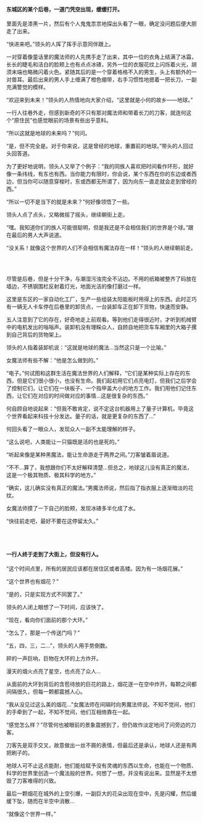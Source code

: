 #### 东城区的某个后巷，一道门凭空出现，缓缓打开。

里面先是漆黑一片，然后有个人鬼鬼祟祟地探出头看了一眼，确定没问题后便大胆走了出来。

“快进来吧。”领头的人挥了挥手示意同伴跟上。

一对穿着像童话里的魔法师的人先携手走了出来，其中一位的衣角上结满了冰霜，长长的睫毛和洁白的脸颊上也有点点冰碴，另外一位的衣服花纹上闪烁着火光，胡须末端也略微闪着火色。紧随其后的是一个穿着格格不入的男生，头上有额外的一对兽耳。最后出来的男人手上缠满了橙色绷带，右手习惯性地摁着一把长刀，一副充满警觉的模样。

“欢迎来到未来！”领头的人热情地向大家介绍，“这里就是小何的故乡——地球。”

一行人往巷外走，但感到新奇的不只有那对魔法师和带着长刀的刀客，就连何这个“原住民”也感觉眼前的场景有些出乎意料。

“所以这就是地球的未来吗？”何问。

“是，但不完全是。对于你来说，这是曾经的地球，重置前的地球。”带头的人回过头回答道。

为了更好地说明，领头人又举了个例子：“我的同族人喜欢把时间看作环形，就好像一条纬线，有东也有西。当你能力有限时，你会说，某个东西在你的东边或者西边，但当你可以随意穿梭时，东或西都无所谓了，因为向东一直走就会走到曾经的西。”

“所以一切不是当下的就是未来？”何好像领悟了一些。

领头人点了点头，又略微摇了摇头，继续朝街上走。

“嘿。我知道你们的族人可能很聪明，但是我还是不会相信我们的世界是个球。”跟在最后的男人大声说道。

“没关系！就像这个世界的人们不会相信有魔法存在一样！”领头的人继续朝前走。

<br><br>

尽管是后巷，但是十分干净，与潮湿污浊完全不沾边。不用的纸箱被整齐了码放在墙边，不锈钢围栏反射着灯光，地面光洁的像打磨过一样。

这里是东区的一家自动化工厂，生产一些组装太阳能板时用得上的东西。此时正巧有一辆无人卡车停在后巷里的卸货点，一台装卸车正在卸下货物，快速而安静。

五人注意到了它的存在，好奇地走上前观看。等到他们走得很近时，才听到机械臂中的电机发出的嗡嗡声。装卸机没有理睬众人，自顾自地把货车车厢里的大箱子摞到自己背后的货物架上。

领头的人指着装卸机说：“这就是地球的魔法…当然这只是一个比喻。”

女魔法师有些不解：“他是怎么做到的。”

“电子。”何试图和这群生活在魔法世界的人们解释，“它们是某种实际上存在的东西，但是它们很小很小，也没有生命。我们起初用它们点亮电灯，但我们之后学会了控制它们，让它们在一块板子、一个指甲盖大小的地方工作。我们用他们记住东西，让它们在对应的时间做对应的事情…这是很复杂的东西。”

何自顾自地说起来：“但我不敢肯定，说不定这台机器用上了量子计算机，毕竟这个世界看起来科技十分发达。量子的话，就是更复杂的东西了…”

何回头看了一眼众人，发现众人一副不太能理解的样子。

“这么说吧，人类能让一只猫既是活的也是死的。”

“听起来像是某种黑魔法，能让生命游走于两界之间。”刀客皱着眉说道。

“不不…算了，我想跟你们不太好解释清楚…但总之，地球这儿没有真正的魔法，这是一个极其物质、极其科学的地方。”

“确实，这儿确实没有真正的魔法。”男魔法师说，然后指了指衣服上逐渐暗淡的花纹。

女魔法师摸了一下自己的脸颊，发现冰碴多半化成了水。

“快往前走吧，最好不要在这停留太久。”

<br><br>

#### 一行人终于走到了大街上，但没有行人。

“这个时间点里，所有的居民应该都在居住区或者高楼。因为有一场烟花展。”

“这个世界也有烟花？”

“是的，只是实现方式不同罢了。”

领头的人闭上眼想了一下时间，应该快了。

“现在，看向你们面前的那个大环。”

“怎么了，那是一个传送门吗？”

“五，四，三，二…”，领头的人用手势倒数。

砰的一声巨响，巨物在大环的上方炸开。

漫天的烟火点亮了星空，也点亮了众人…

从面前的大环到背后的含苞待放的巨花的路上，烟花逐一在空中炸开。每颗之间都间隔很久，但每一颗都震撼人心。

“我从没见过这么美的烟花…”女魔法师在间隔时向男魔法师说。不知不觉间，他们的手牵到了一起，不知不觉间，他们互相倚靠在一起。

“感觉怎么样？”尽管何也被眼前的景象震撼到了，但仍故作淡定地问了问旁边的刀客。

刀客先是双手交叉，故意做出一丝不屑的表情，但最后还是承认，地球人还是有两把刷子的。

地球人可不止这点能耐，他们能给赋予没有灵魂的东西以生命，也能在一个物质、科学的世界里创造一个魔法般的世界。何想了一想，并没有说出来。显然是不太想毁了刀客难得的兴致。

最后一颗烟花在城外的上空引爆，一副巨大的花朵出现在空中，先是闪耀，然后缓缓下坠，随而在半空中消散…

“就像这个世界一样。”
